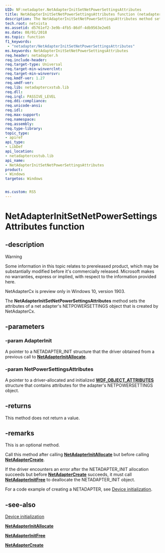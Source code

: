 ```yaml
---
UID: NF:netadapter.NetAdapterInitSetNetPowerSettingsAttributes
title: NetAdapterInitSetNetPowerSettingsAttributes function (netadapter.h)
description: The NetAdapterInitSetNetPowerSettingsAttributes method sets the attributes of a net adapter's NETPOWERSETTINGS object that is created by NetAdapterCx.
tech.root: netvista
ms.assetid: d5761ef2-3e9b-4fb5-86df-4db9563e2e65
ms.date: 08/01/2018
ms.topic: function
f1_keywords:
 - "netadapter/NetAdapterInitSetNetPowerSettingsAttributes"
ms.keywords: NetAdapterInitSetNetPowerSettingsAttributes
req.header: netadapter.h
req.include-header:
req.target-type: Universal
req.target-min-winverclnt:
req.target-min-winversvr:
req.kmdf-ver: 1.27
req.umdf-ver:
req.lib: netadaptercxstub.lib
req.dll:
req.irql: PASSIVE_LEVEL
req.ddi-compliance:
req.unicode-ansi:
req.idl:
req.max-support:
req.namespace:
req.assembly:
req.type-library: 
topic_type: 
- apiref
api_type: 
- LibDef
api_location: 
- netadaptercxstub.lib
api_name: 
- NetAdapterInitSetNetPowerSettingsAttributes
product:
- Windows
targetos: Windows


ms.custom: RS5
---
```


# NetAdapterInitSetNetPowerSettingsAttributes function


## -description

> [!WARNING]
> Some information in this topic relates to prereleased product, which may be substantially modified before it's commercially released. Microsoft makes no warranties, express or implied, with respect to the information provided here.
>
> NetAdapterCx is preview only in Windows 10, version 1903.

The **NetAdapterInitSetNetPowerSettingsAttributes** method sets the attributes of a net adapter's NETPOWERSETTINGS object that is created by NetAdapterCx.

## -parameters

### -param AdapterInit

A pointer to a NETADAPTER_INIT structure that the driver obtained from a previous call to [**NetAdapterInitAllocate**](nf-netadapter-netadapterinitallocate.md).

### -param NetPowerSettingsAttributes

A pointer to a driver-allocated and initialized [**WDF_OBJECT_ATTRIBUTES**](../wdfobject/ns-wdfobject-_wdf_object_attributes.md) structure that contains attributes for the adapter's NETPOWERSETTINGS object.

## -returns

This method does not return a value.

## -remarks

This is an optional method.

Call this method after calling [**NetAdapterInitAllocate**](nf-netadapter-netadapterinitallocate.md) but before calling [**NetAdapterCreate**](nf-netadapter-netadaptercreate.md).

If the driver encounters an error after the NETADAPTER_INIT allocation succeeds but before [**NetAdapterCreate**](nf-netadapter-netadaptercreate.md) succeeds, it must call [**NetAdapterInitFree**](nf-netadapter-netadapterinitfree.md) to deallocate the NETADAPTER_INIT object.

For a code example of creating a NETADAPTER, see [Device initialization](https://docs.microsoft.com/windows-hardware/drivers/netcx/device-initialization).

## -see-also

[Device initialization](https://docs.microsoft.com/windows-hardware/drivers/netcx/device-initialization)

[**NetAdapterInitAllocate**](nf-netadapter-netadapterinitallocate.md)

[**NetAdapterInitFree**](nf-netadapter-netadapterinitfree.md)

[**NetAdapterCreate**](nf-netadapter-netadaptercreate.md)
